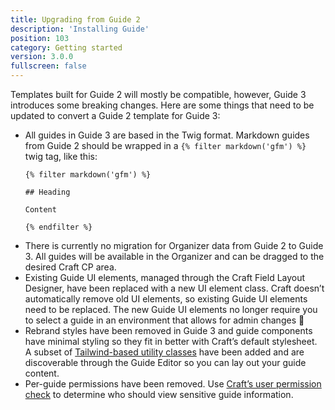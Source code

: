 ```yaml
---
title: Upgrading from Guide 2
description: 'Installing Guide'
position: 103
category: Getting started
version: 3.0.0
fullscreen: false
---
```


Templates built for Guide 2 will mostly be compatible, however, Guide 3 introduces some breaking changes. Here are some things that need to be updated to convert a Guide 2 template for Guide 3:

- All guides in Guide 3 are based in the Twig format. Markdown guides from Guide 2 should be wrapped in a `{% filter markdown('gfm') %}` twig tag, like this:
    ```twig
    {% filter markdown('gfm') %}
    
    ## Heading
    
    Content
    
    {% endfilter %}
    ```
- There is currently no migration for Organizer data from Guide 2 to Guide 3. All guides will be available in the Organizer and can be dragged to the desired Craft CP area.
- Existing Guide UI elements, managed through the Craft Field Layout Designer, have been replaced with a new UI element class. Craft doesn’t automatically remove old UI elements, so existing Guide UI elements need to be replaced.
  <alert type="info">
  The new Guide UI elements no longer require you to select a guide in an environment that allows for admin changes 🎉
  </alert>
- Rebrand styles have been removed in Guide 3 and guide components have minimal styling so they fit in better with Craft’s default stylesheet. A subset of [Tailwind-based utility classes](https://tailwindcss.com) have been added and are discoverable through the Guide Editor so you can lay out your guide content.
- Per-guide permissions have been removed. Use [Craft’s user permission check](https://craftcms.com/docs/3.x/user-management.html#checking-permissions) to determine who should view sensitive guide information.